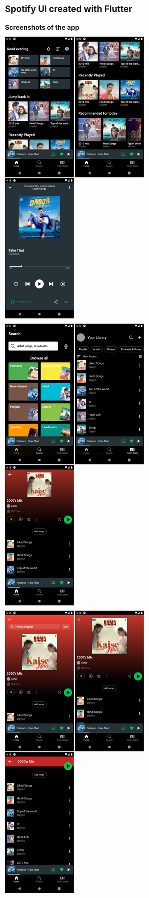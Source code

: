 # Spotify UI created with Flutter

## Screenshots of the app

<img src = "https://github.com/abhay-2105/Flutter-Spotify-UI/blob/master/screenshots/ss%20(1).png" height=450 width=220> <img src = "https://github.com/abhay-2105/Flutter-Spotify-UI/blob/master/screenshots/ss%20(9).png" height=450 width=220> <img src = "https://github.com/abhay-2105/Flutter-Spotify-UI/blob/master/screenshots/ss%20(2).png" height=450 width=220>

<img src = "https://github.com/abhay-2105/Flutter-Spotify-UI/blob/master/screenshots/ss%20(8).png" height=450 width=220> <img src = "https://github.com/abhay-2105/Flutter-Spotify-UI/blob/master/screenshots/ss%20(7).png" height=450 width=220> <img src = "https://github.com/abhay-2105/Flutter-Spotify-UI/blob/master/screenshots/ss%20(4).png" height=450 width=220>

<img src = "https://github.com/abhay-2105/Flutter-Spotify-UI/blob/master/screenshots/ss%20(5).png" height=450 width=220> <img src = "https://github.com/abhay-2105/Flutter-Spotify-UI/blob/master/screenshots/ss%20(6).png" height=450 width=220> <img src = "https://github.com/abhay-2105/Flutter-Spotify-UI/blob/master/screenshots/ss%20(3).png" height=450 width=220>
